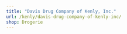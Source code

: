 ```yaml
---
title: "Davis Drug Company of Kenly, Inc."
url: /kenly/davis-drug-company-of-kenly-inc/
shop: Drogerie
---
```

